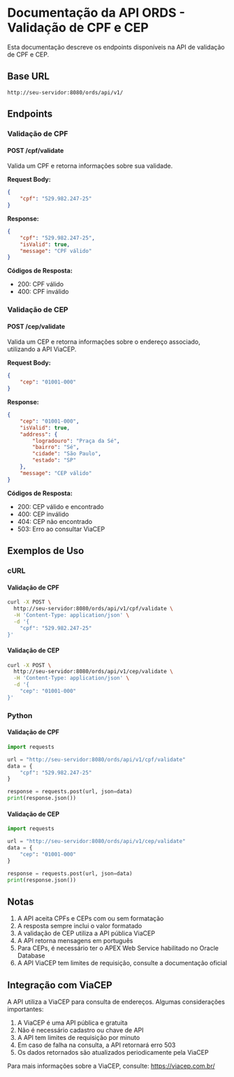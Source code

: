 # Documentação da API ORDS - Validação de CPF e CEP

Esta documentação descreve os endpoints disponíveis na API de validação de CPF e CEP.

## Base URL

```
http://seu-servidor:8080/ords/api/v1/
```

## Endpoints

### Validação de CPF

#### POST /cpf/validate

Valida um CPF e retorna informações sobre sua validade.

**Request Body:**
```json
{
    "cpf": "529.982.247-25"
}
```

**Response:**
```json
{
    "cpf": "529.982.247-25",
    "isValid": true,
    "message": "CPF válido"
}
```

**Códigos de Resposta:**
- 200: CPF válido
- 400: CPF inválido

### Validação de CEP

#### POST /cep/validate

Valida um CEP e retorna informações sobre o endereço associado, utilizando a API ViaCEP.

**Request Body:**
```json
{
    "cep": "01001-000"
}
```

**Response:**
```json
{
    "cep": "01001-000",
    "isValid": true,
    "address": {
        "logradouro": "Praça da Sé",
        "bairro": "Sé",
        "cidade": "São Paulo",
        "estado": "SP"
    },
    "message": "CEP válido"
}
```

**Códigos de Resposta:**
- 200: CEP válido e encontrado
- 400: CEP inválido
- 404: CEP não encontrado
- 503: Erro ao consultar ViaCEP

## Exemplos de Uso

### cURL

#### Validação de CPF
```bash
curl -X POST \
  http://seu-servidor:8080/ords/api/v1/cpf/validate \
  -H 'Content-Type: application/json' \
  -d '{
    "cpf": "529.982.247-25"
}'
```

#### Validação de CEP
```bash
curl -X POST \
  http://seu-servidor:8080/ords/api/v1/cep/validate \
  -H 'Content-Type: application/json' \
  -d '{
    "cep": "01001-000"
}'
```

### Python

#### Validação de CPF
```python
import requests

url = "http://seu-servidor:8080/ords/api/v1/cpf/validate"
data = {
    "cpf": "529.982.247-25"
}

response = requests.post(url, json=data)
print(response.json())
```

#### Validação de CEP
```python
import requests

url = "http://seu-servidor:8080/ords/api/v1/cep/validate"
data = {
    "cep": "01001-000"
}

response = requests.post(url, json=data)
print(response.json())
```

## Notas

1. A API aceita CPFs e CEPs com ou sem formatação
2. A resposta sempre inclui o valor formatado
3. A validação de CEP utiliza a API pública ViaCEP
4. A API retorna mensagens em português
5. Para CEPs, é necessário ter o APEX Web Service habilitado no Oracle Database
6. A API ViaCEP tem limites de requisição, consulte a documentação oficial

## Integração com ViaCEP

A API utiliza a ViaCEP para consulta de endereços. Algumas considerações importantes:

1. A ViaCEP é uma API pública e gratuita
2. Não é necessário cadastro ou chave de API
3. A API tem limites de requisição por minuto
4. Em caso de falha na consulta, a API retornará erro 503
5. Os dados retornados são atualizados periodicamente pela ViaCEP

Para mais informações sobre a ViaCEP, consulte: https://viacep.com.br/ 